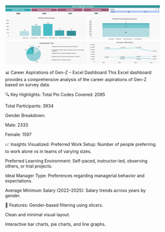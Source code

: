 ![EXCEL](images/EXCEL.png)

📊 Career Aspirations of Gen-Z – Excel Dashboard
This Excel dashboard provides a comprehensive analysis of the career aspirations of Gen-Z based on survey data.

🔍 Key Highlights:
Total Pin Codes Covered: 2085

Total Participants: 3934

Gender Breakdown:

Male: 2333

Female: 1597

📈 Insights Visualized:
Preferred Work Setup: Number of people preferring to work alone vs in teams of varying sizes.

Preferred Learning Environment: Self-paced, instructor-led, observing others, or trial projects.

Ideal Manager Type: Preferences regarding managerial behavior and expectations.

Average Minimum Salary (2022–2025): Salary trends across years by gender.

🎯 Features:
Gender-based filtering using slicers.

Clean and minimal visual layout.

Interactive bar charts, pie charts, and line graphs.
